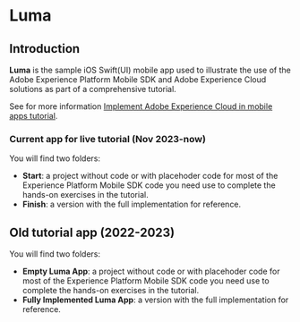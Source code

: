 # Luma

## Introduction

**Luma** is the sample iOS Swift(UI) mobile app used to illustrate the use of the Adobe Experience Platform Mobile SDK and Adobe Experience Cloud solutions as part of a comprehensive tutorial.

See for more information [Implement Adobe Experience Cloud in mobile apps tutorial](https://experienceleague.adobe.com/docs/platform-learn/implement-mobile-sdk/overview.html?lang=en).

### Current app for live tutorial (Nov 2023-now)

You will find two folders:

* **Start**: a project without code or with placehoder code for most of the Experience Platform Mobile SDK code you need use to complete the hands-on exercises in the tutorial.
* **Finish**: a version with the full implementation for reference.

## Old tutorial app (2022-2023)

You will find two folders:

* **Empty Luma App**: a project without code or with placehoder code for most of the Experience Platform Mobile SDK code you need use to complete the hands-on exercises in the tutorial.
* **Fully Implemented Luma App**: a version with the full implementation for reference.


